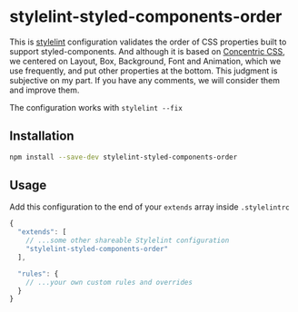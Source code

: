 # stylelint-styled-components-order

This is [stylelint] configuration validates the order of CSS properties built to support styled-components. And although it is based on [Concentric CSS], we centered on Layout, Box, Background, Font and Animation, which we use frequently, and put other properties at the bottom. This judgment is subjective on my part. If you have any comments, we will consider them and improve them.

The configuration works with `stylelint --fix`

## Installation

```sh
npm install --save-dev stylelint-styled-components-order
```

## Usage

Add this configuration to the end of your `extends` array inside `.stylelintrc`

```javascript
{
  "extends": [
    // ...some other shareable Stylelint configuration
    "stylelint-styled-components-order"
  ],

  "rules": {
    // ...your own custom rules and overrides
  }
}
```

[Concentric CSS]: http://rhodesmill.org/brandon/2011/concentric-css/
[stylelint]: https://stylelint.io/
